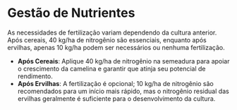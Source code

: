 # Gestão de Nutrientes

As necessidades de fertilização variam dependendo da cultura anterior. Após cereais, 40 kg/ha de nitrogênio são essenciais, enquanto após ervilhas, apenas 10 kg/ha podem ser necessários ou nenhuma fertilização.

- **Após Cereais**: Aplique 40 kg/ha de nitrogênio na semeadura para apoiar o crescimento da camelina e garantir que atinja seu potencial de rendimento.
- **Após Ervilhas**: A fertilização é opcional; 10 kg/ha de nitrogênio são recomendados para um início mais rápido, mas o nitrogênio residual das ervilhas geralmente é suficiente para o desenvolvimento da cultura.